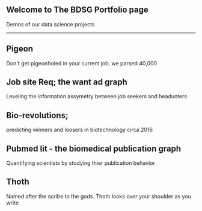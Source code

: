 
## Welcome to The BDSG Portfolio page

Demos of our data science projects

---------

## Pigeon
Don't get pigeonholed in your current job, 
we parsed 40,000

## Job site Req; the want ad graph
Leveling the information assymetry between job seekers and headunters

## Bio-revolutions; 
predicting winners and loosers in biotechnology circa 2016

## Pubmed lit - the biomedical publication graph
Quantifying scientists by studying thier publication behavior

## Thoth

Named after the scribe to the gods. Thoth looks over your shoulder as you write
